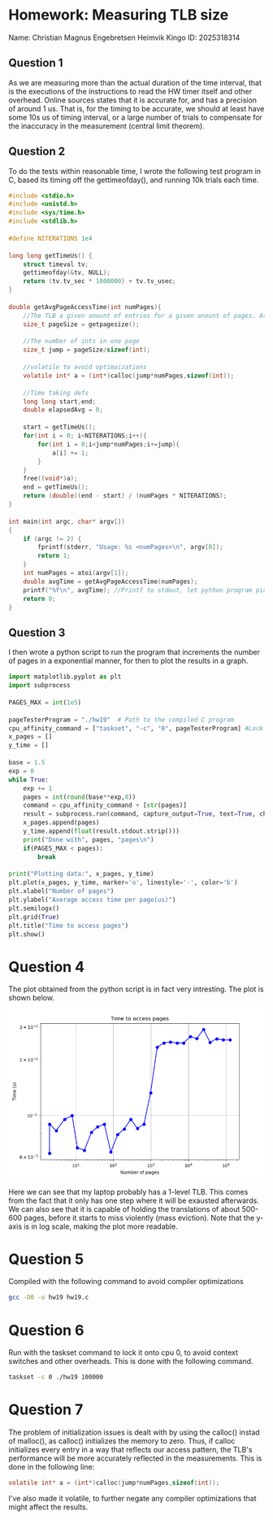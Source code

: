 # Homework: Measuring TLB size
Name: Christian Magnus Engebretsen Heimvik
Kingo ID: 2025318314

## Question 1
As we are measuring more than the actual duration of the time interval, that is the executions of the instructions to read the HW timer itself and other overhead. Online sources states that it is accurate for, and has a precision of around 1 us. That is, for the timing to be accurate, we should at least have some 10s us of timing interval, or a large number of trials to compensate for the inaccuracy in the measurement (central limit theorem).

## Question 2
To do the tests within reasonable time, I wrote the following test program in C, based its timing off the gettimeofday(), and running 10k trials each time.

```c
#include <stdio.h>
#include <unistd.h>
#include <sys/time.h>
#include <stdlib.h>

#define NITERATIONS 1e4

long long getTimeUs() {
    struct timeval tv;
    gettimeofday(&tv, NULL);
    return (tv.tv_sec * 1000000) + tv.tv_usec;
}

double getAvgPageAccessTime(int numPages){
    //The TLB a given anount of entries for a given anount of pages. As number of pages we access increase, more TLB misses
    size_t pageSize = getpagesize();

    //The number of ints in one page
    size_t jump = pageSize/sizeof(int); 
    
    //volatile to avoid optimaizations
    volatile int* a = (int*)calloc(jump*numPages,sizeof(int)); 
    
    //Time taking defs
    long long start,end;
    double elapsedAvg = 0;

    start = getTimeUs();
    for(int i = 0; i<NITERATIONS;i++){
        for(int i = 0;i<jump*numPages;i+=jump){
            a[i] += 1;
        }
    }
    free((void*)a);
    end = getTimeUs();
    return (double)(end - start) / (numPages * NITERATIONS);
}

int main(int argc, char* argv[])
{
    if (argc != 2) {
        fprintf(stderr, "Usage: %s <numPages>\n", argv[0]);
        return 1;
    }
    int numPages = atoi(argv[1]);
    double avgTime = getAvgPageAccessTime(numPages);
    printf("%f\n", avgTime); //Printf to stdout, let python program pick it up
    return 0;
}
```

## Question 3
I then wrote a python script to run the program that increments the number of pages in a exponential manner, for then to plot the results in a graph.

```python
import matplotlib.pyplot as plt
import subprocess

PAGES_MAX = int(1e5)

pageTesterProgram = "./hw19"  # Path to the compiled C program
cpu_affinity_command = ["taskset", "-c", "0", pageTesterProgram] #Lock it onto cpu 0 (affinity)
x_pages = []
y_time = []

base = 1.5
exp = 0
while True:
    exp += 1
    pages = int(round(base**exp,0))
    command = cpu_affinity_command + [str(pages)]
    result = subprocess.run(command, capture_output=True, text=True, check=True)
    x_pages.append(pages)
    y_time.append(float(result.stdout.strip()))
    print("Done with", pages, "pages\n")
    if(PAGES_MAX < pages):
        break

print("Plotting data:", x_pages, y_time)
plt.plot(x_pages, y_time, marker='o', linestyle='-', color='b')
plt.xlabel("Number of pages")
plt.ylabel("Average access time per page(us)")
plt.semilogx()
plt.grid(True)
plt.title("Time to access pages")
plt.show()
```

# Question 4
The plot obtained from the python script is in fact very intresting. The plot is shown below.
![Picture of log tlb access times](./tlb_access_log.png)

Here we can see that my laptop probably has a 1-level TLB. This comes from the fact that it only has one step where it will be exausted afterwards. We can also see that it is capable of holding the translations of about 500-600 pages, before it starts to miss violently (mass eviction). Note that the y-axis is in log scale, making the plot more readable.

# Question 5
Compiled with the following command to avoid compiler optimizations
```bash
gcc -O0 -o hw19 hw19.c
```

# Question 6
Run with the taskset command to lock it onto cpu 0, to avoid context switches and other overheads. This is done with the following command.
```bash
taskset -c 0 ./hw19 100000
```

# Question 7
The problem of initialization issues is dealt with by using the calloc() instad of malloc(), as calloc() initializes the memory to zero. Thus, if calloc initializes every entry in a way that reflects our access pattern, the TLB's performance will be more accurately reflected in the measurements. This is done in the following line:
```c
volatile int* a = (int*)calloc(jump*numPages,sizeof(int)); 
```
I've also made it volatile, to further negate any compiler optimizations that might affect the results.